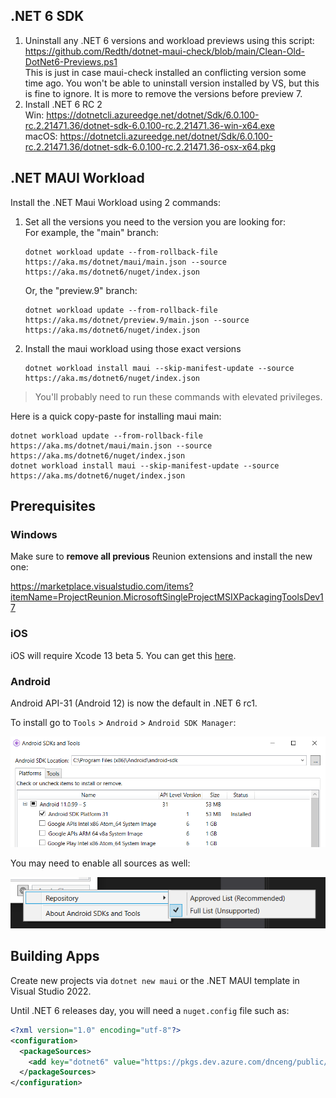 

## .NET 6 SDK

1. Uninstall any .NET 6 versions and workload previews using this script:  
   https://github.com/Redth/dotnet-maui-check/blob/main/Clean-Old-DotNet6-Previews.ps1  
   This is just in case maui-check installed an conflicting version some time ago. You won't be able to uninstall version installed by VS, but this is fine to ignore. It is more to remove the versions before preview 7.
1. Install .NET 6 RC 2  
   Win: https://dotnetcli.azureedge.net/dotnet/Sdk/6.0.100-rc.2.21471.36/dotnet-sdk-6.0.100-rc.2.21471.36-win-x64.exe   
   macOS: https://dotnetcli.azureedge.net/dotnet/Sdk/6.0.100-rc.2.21471.36/dotnet-sdk-6.0.100-rc.2.21471.36-osx-x64.pkg  

## .NET MAUI Workload

Install the .NET Maui Workload using 2 commands:

1. Set all the versions you need to the version you are looking for:  
   For example, the "main" branch:
   ```
   dotnet workload update --from-rollback-file https://aka.ms/dotnet/maui/main.json --source https://aka.ms/dotnet6/nuget/index.json
   ```  
   Or, the "preview.9" branch:
   ```
   dotnet workload update --from-rollback-file https://aka.ms/dotnet/preview.9/main.json --source https://aka.ms/dotnet6/nuget/index.json
   ```
1. Install the maui workload using those exact versions
   ```
   dotnet workload install maui --skip-manifest-update --source https://aka.ms/dotnet6/nuget/index.json
   ```

> You'll probably need to run these commands with elevated privileges.

Here is a quick copy-paste for installing maui main:

```
dotnet workload update --from-rollback-file https://aka.ms/dotnet/maui/main.json --source https://aka.ms/dotnet6/nuget/index.json
dotnet workload install maui --skip-manifest-update --source https://aka.ms/dotnet6/nuget/index.json
```

## Prerequisites

### Windows

Make sure to **remove all previous** Reunion extensions and install the new one:

https://marketplace.visualstudio.com/items?itemName=ProjectReunion.MicrosoftSingleProjectMSIXPackagingToolsDev17

### iOS

iOS will require Xcode 13 beta 5. You can get this [here](https://developer.apple.com/download/more/?name=Xcode).

### Android

Android API-31 (Android 12) is now the default in .NET 6 rc1.

To install go to `Tools` > `Android` > `Android SDK Manager`:

![SDK Manager](images/API-31.png)

You may need to enable all sources as well:

![SDK Manager](images/SDK-Manager-Sources.png)

## Building Apps

Create new projects via `dotnet new maui` or the .NET MAUI template in Visual Studio 2022.

Until .NET 6 releases day, you will need a `nuget.config` file such as:

```xml
<?xml version="1.0" encoding="utf-8"?>
<configuration>
  <packageSources>
    <add key="dotnet6" value="https://pkgs.dev.azure.com/dnceng/public/_packaging/dotnet6/nuget/v3/index.json" />
  </packageSources>
</configuration>
```
